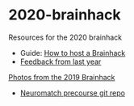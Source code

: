 # 2020-brainhack
Resources for the 2020 brainhack

- Guide: [How to host a Brainhack](https://github.com/brainhackorg/bhg-event-materials)
- [Feedback from last year](https://github.com/brainhack-uiowa/2019-brainhack/files/3521495/Default.Report.pdf)

[Photos from the 2019 Brainhack](https://www.dropbox.com/sh/g5slaqla2gc7s48/AAAcURdfylgn0hpl6Bp5MQIea?dl=0)

- [Neuromatch precourse git repo](https://github.com/NeuromatchAcademy/precourse)
